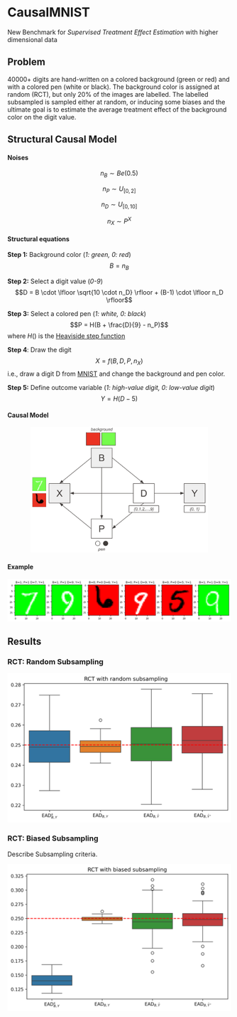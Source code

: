 # CausalMNIST
New Benchmark for *Supervised Treatment Effect Estimation* with higher dimensional data

## Problem
40000+ digits are hand-written on a colored background (green or red) and with a colored pen (white or black). The background color is assigned at random (RCT), but only 20% of the images are labelled. The labelled subsampled is sampled either at random, or inducing some biases and the ultimate goal is to estimate the average treatment effect of the background color on the digit value.

## Structural Causal Model
#### Noises
$$n_B \sim Be(0.5)$$

$$n_P \sim U_{[0,2]}$$

$$n_D \sim U_{[0,10]}$$

$$n_X \sim P^X$$

#### Structural equations

**Step 1:** Background color (*1: green, 0: red*)
$$B = n_B$$

**Step 2:** Select a digit value (*0-9*)
$$D = B \cdot \lfloor \sqrt{10 \cdot n_D} \rfloor + (B-1) \cdot \lfloor n_D \rfloor$$

**Step 3:** Select a colored pen (*1: white, 0: black*)
$$P = H(B + \frac{D}{9} - n_P)$$
where $H()$ is the [Heaviside step function](https://en.wikipedia.org/wiki/Heaviside_step_function)

**Step 4**: Draw the digit 
$$X = f(B, D, P, n_X)$$
i.e., draw a digit D from [MNIST](https://yann.lecun.com/exdb/mnist) and change the background and pen color.

**Step 5:** Define outcome variable (*1: high-value digit, 0: low-value digit*)
$$Y = H(D-5)$$

#### Causal Model
<p align="center">
  <img src="./img/causal_model.png" alt="Causal Model" width="400"/>
</p>


#### Example
![Example Image](./results/CausalMNIST/biased/example.png)

## Results

### RCT: Random Subsampling
<p align="center">
  <img src="./results/CausalMNIST/random/boxplot_ead.png" alt="Example Image" width="600"/>
</p>

### RCT: Biased Subsampling
Describe Subsampling criteria.
<p align="center">
  <img src="./results/CausalMNIST/biased/boxplot_ead.png" alt="Example Image" width="600"/>
</p>



